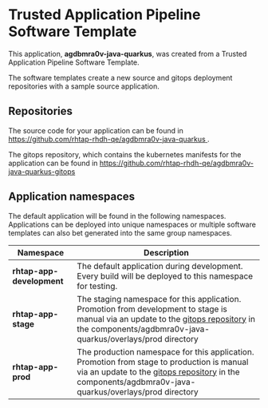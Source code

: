 # Trusted Application Pipeline Software Template

This application, **agdbmra0v-java-quarkus**, was created from a Trusted Application Pipeline Software Template.

The software templates create a new source and gitops deployment repositories with a sample source application. 

## Repositories

The source code for your application can be found in [https://github.com/rhtap-rhdh-qe/agdbmra0v-java-quarkus ](https://github.com/rhtap-rhdh-qe/agdbmra0v-java-quarkus ).
 
The gitops repository, which contains the kubernetes manifests for the application can be found in 
[https://github.com/rhtap-rhdh-qe/agdbmra0v-java-quarkus-gitops ](https://github.com/rhtap-rhdh-qe/agdbmra0v-java-quarkus-gitops ) 

## Application namespaces 

The default application will be found in the following namespaces. Applications can be deployed into unique namespaces or multiple software templates can also bet generated into the same group namespaces.  

|  Namespace   |  Description   |  
| -------- | -------- |   
| **rhtap-app-development** | The default application during development. Every build will be deployed to this namespace for testing. | 
| **rhtap-app-stage** | The staging namespace for this application. Promotion from development to stage is manual via an update to the [gitops repository](https://github.com/rhtap-rhdh-qe/agdbmra0v-java-quarkus-gitops ) in the components/agdbmra0v-java-quarkus/overlays/prod directory |  
| **rhtap-app-prod** | The production namespace for this application. Promotion from stage to production is manual via an update to the [gitops repository](https://github.com/rhtap-rhdh-qe/agdbmra0v-java-quarkus-gitops ) in the components/agdbmra0v-java-quarkus/overlays/prod directory | 